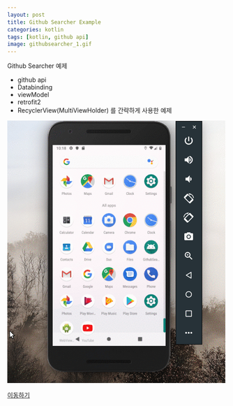 ```yaml
---
layout: post
title: Github Searcher Example 
categories: kotlin
tags: [kotlin, github api]
image: githubsearcher_1.gif
---
```


Github Searcher 예제 

- github api
- Databinding
- viewModel
- retrofit2
- RecyclerView(MultiViewHolder) 를 간략하게 사용한 예제

![](https://raw.githubusercontent.com/VintageAppMaker/GithubSearcher/master/anim.gif)

[이동하기](https://github.com/VintageAppMaker/GithubSearcher)

